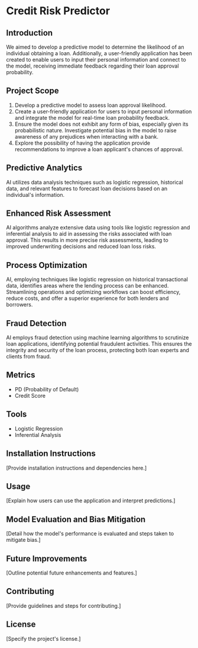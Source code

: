 # Credit Risk Predictor

## Introduction
We aimed to develop a predictive model to determine the likelihood of an individual obtaining a loan. Additionally, a user-friendly application has been created to enable users to input their personal information and connect to the model, receiving immediate feedback regarding their loan approval probability.

## Project Scope

1. Develop a predictive model to assess loan approval likelihood.
2. Create a user-friendly application for users to input personal information and integrate the model for real-time loan probability feedback.
3. Ensure the model does not exhibit any form of bias, especially given its probabilistic nature. Investigate potential bias in the model to raise awareness of any prejudices when interacting with a bank.
4. Explore the possibility of having the application provide recommendations to improve a loan applicant's chances of approval.

## Predictive Analytics
AI utilizes data analysis techniques such as logistic regression, historical data, and relevant features to forecast loan decisions based on an individual's information.

## Enhanced Risk Assessment
AI algorithms analyze extensive data using tools like logistic regression and inferential analysis to aid in assessing the risks associated with loan approval. This results in more precise risk assessments, leading to improved underwriting decisions and reduced loan loss risks.

## Process Optimization
AI, employing techniques like logistic regression on historical transactional data, identifies areas where the lending process can be enhanced. Streamlining operations and optimizing workflows can boost efficiency, reduce costs, and offer a superior experience for both lenders and borrowers.

## Fraud Detection
AI employs fraud detection using machine learning algorithms to scrutinize loan applications, identifying potential fraudulent activities. This ensures the integrity and security of the loan process, protecting both loan experts and clients from fraud.

## Metrics
- PD (Probability of Default)
- Credit Score

## Tools
- Logistic Regression
- Inferential Analysis

## Installation Instructions
[Provide installation instructions and dependencies here.]

## Usage
[Explain how users can use the application and interpret predictions.]

## Model Evaluation and Bias Mitigation
[Detail how the model's performance is evaluated and steps taken to mitigate bias.]

## Future Improvements
[Outline potential future enhancements and features.]

## Contributing
[Provide guidelines and steps for contributing.]

## License
[Specify the project's license.]
